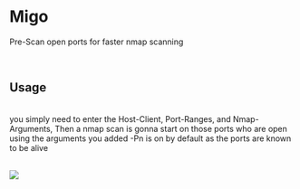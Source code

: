 # Migo
Pre-Scan open ports for faster nmap scanning

<br/>

## Usage
<br/>
you simply need to enter the Host-Client, Port-Ranges, and Nmap-Arguments,
 Then a nmap scan is gonna start on those ports who are open using the arguments you added -Pn is on by default as the ports are known to be alive

<br/>
<br/>


![](https://i.imgur.com/wuQw6Jo.png)


